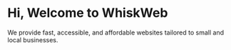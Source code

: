 # Hi, Welcome to WhiskWeb
We provide fast, accessible, and affordable websites
tailored to small and local businesses.
